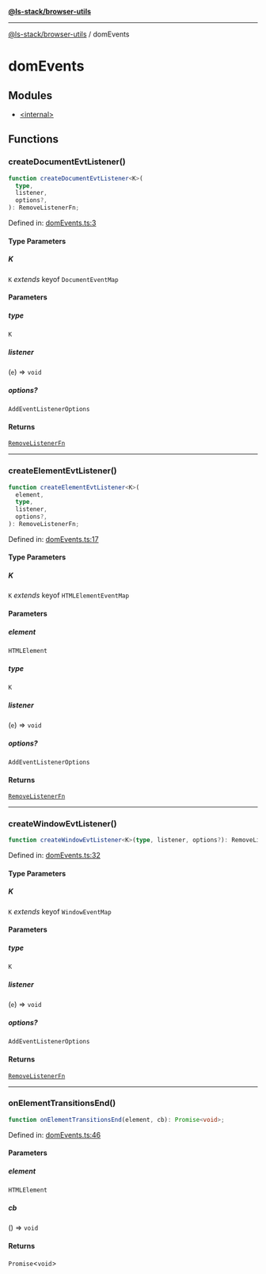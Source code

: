 [**@ls-stack/browser-utils**](../README.md)

---

[@ls-stack/browser-utils](../modules.md) / domEvents

# domEvents

## Modules

- [\<internal\>](-internal-.md)

## Functions

### createDocumentEvtListener()

```ts
function createDocumentEvtListener<K>(
  type,
  listener,
  options?,
): RemoveListenerFn;
```

Defined in: [domEvents.ts:3](https://github.com/lucasols/utils/blob/main/packages/browser-utils/src/domEvents.ts#L3)

#### Type Parameters

##### K

`K` _extends_ keyof `DocumentEventMap`

#### Parameters

##### type

`K`

##### listener

(`e`) => `void`

##### options?

`AddEventListenerOptions`

#### Returns

[`RemoveListenerFn`](-internal-.md#removelistenerfn)

---

### createElementEvtListener()

```ts
function createElementEvtListener<K>(
  element,
  type,
  listener,
  options?,
): RemoveListenerFn;
```

Defined in: [domEvents.ts:17](https://github.com/lucasols/utils/blob/main/packages/browser-utils/src/domEvents.ts#L17)

#### Type Parameters

##### K

`K` _extends_ keyof `HTMLElementEventMap`

#### Parameters

##### element

`HTMLElement`

##### type

`K`

##### listener

(`e`) => `void`

##### options?

`AddEventListenerOptions`

#### Returns

[`RemoveListenerFn`](-internal-.md#removelistenerfn)

---

### createWindowEvtListener()

```ts
function createWindowEvtListener<K>(type, listener, options?): RemoveListenerFn;
```

Defined in: [domEvents.ts:32](https://github.com/lucasols/utils/blob/main/packages/browser-utils/src/domEvents.ts#L32)

#### Type Parameters

##### K

`K` _extends_ keyof `WindowEventMap`

#### Parameters

##### type

`K`

##### listener

(`e`) => `void`

##### options?

`AddEventListenerOptions`

#### Returns

[`RemoveListenerFn`](-internal-.md#removelistenerfn)

---

### onElementTransitionsEnd()

```ts
function onElementTransitionsEnd(element, cb): Promise<void>;
```

Defined in: [domEvents.ts:46](https://github.com/lucasols/utils/blob/main/packages/browser-utils/src/domEvents.ts#L46)

#### Parameters

##### element

`HTMLElement`

##### cb

() => `void`

#### Returns

`Promise`\<`void`\>
